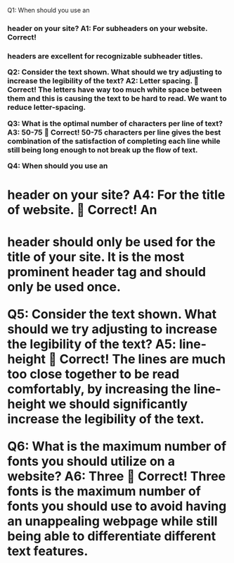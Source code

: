 Q1: When should you use an <h3> header on your site?
A1: For subheaders on your website.
Correct! <h3> headers are excellent for recognizable subheader titles.

Q2: Consider the text shown. What should we try adjusting to increase the legibility of the text?
A2: Letter spacing.
👏
Correct! The letters have way too much white space between them and this is causing the text to be hard to read. We want to reduce letter-spacing.

Q3: What is the optimal number of characters per line of text?
A3: 50-75
👏
Correct! 50-75 characters per line gives the best combination of the satisfaction of completing each line while still being long enough to not break up the flow of text.

Q4: When should you use an <h1> header on your site?
A4: For the title of website.
👏
Correct! An <h1> header should only be used for the title of your site. It is the most prominent header tag and should only be used once.

Q5: Consider the text shown. What should we try adjusting to increase the legibility of the text?
A5: line-height
👏
Correct! The lines are much too close together to be read comfortably, by increasing the line-height we should significantly increase the legibility of the text.

Q6: What is the maximum number of fonts you should utilize on a website?
A6: Three
👏
Correct! Three fonts is the maximum number of fonts you should use to avoid having an unappealing webpage while still being able to differentiate different text features.

